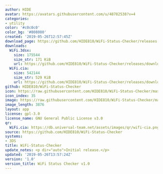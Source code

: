```yaml
---
author: HIDE
avatar: https://avatars.githubusercontent.com/u/48782538?v=4
categories:
- utility
color: '#c0c0c0'
color_bg: '#808080'
created: '2019-05-26T12:57:45Z'
download_page: https://github.com/HIDE810/WiFi-Status-Checker/releases
downloads:
  WiFi.3dsx:
    size: 175544
    size_str: 171 KiB
    url: https://github.com/HIDE810/WiFi-Status-Checker/releases/download/1.0/WiFi.3dsx
  WiFi.cia:
    size: 542144
    size_str: 529 KiB
    url: https://github.com/HIDE810/WiFi-Status-Checker/releases/download/1.0/WiFi.cia
github: HIDE810/WiFi-Status-Checker
icon: https://raw.githubusercontent.com/HIDE810/WiFi-Status-Checker/master/resource/icon.png
icon_index: 35
image: https://raw.githubusercontent.com/HIDE810/WiFi-Status-Checker/master/resource/banner.png
image_length: 3876
layout: app
license: gpl-3.0
license_name: GNU General Public License v3.0
qr:
  WiFi.cia: https://db.universal-team.net/assets/images/qr/wifi-cia.png
source: https://github.com/HIDE810/WiFi-Status-Checker
systems:
- 3DS
title: WiFi-Status-Checker
update_notes: <p dir="auto">Initial release.</p>
updated: '2019-05-26T13:57:24Z'
version: '1.0'
version_title: WiFi Status Checker v1.0
---
```

